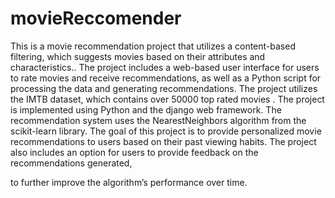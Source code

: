 # movieReccomender


This is a movie recommendation project that utilizes a content-based filtering, which suggests movies based on their attributes and characteristics..
The project includes a web-based user interface for users to rate movies and receive recommendations, as well 
as a Python script for processing the data and generating recommendations. The project utilizes the IMTB dataset, which contains over 
50000 top rated movies . The project is implemented using Python and the django web framework. The recommendation 
system uses the NearestNeighbors algorithm from the scikit-learn library. The goal of this project is to provide personalized movie recommendations 
to users based on their past viewing habits. The project also includes an option for users to provide feedback on the recommendations generated,
 
 to further improve the algorithm’s performance over time.
 
